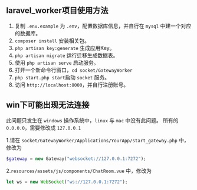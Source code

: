 ## laravel_worker项目使用方法

1. 复制 `.env.example` 为 `.env`，配置数据库信息，并自行在 `mysql` 中建一个对应的数据库。
2. `composer install` 安装相关包。
3. `php artisan key:generate` 生成应用Key。
4. `php artisan migrate` 运行迁移生成数据表。
5. 使用 `php artisan serve` 启动服务。
6. 打开一个新命令行窗口，`cd socket/GatewayWorker`
7. `php start.php start`启动 `socket` 服务。
8. 访问 `http://localhost:8000`，并自行注册账号。

## win下可能出现无法连接

此问题只发生在 `windows` 操作系统中，`linux` 与 `mac` 中没有此问题。
所有的 `0.0.0.0`，需要修改成 `127.0.0.1`


1.请在 `socket/GatewayWorker/Applications/YourApp/start_gateway.php` 中，修改为

```php
$gateway = new Gateway("websocket://127.0.0.1:7272");
```

2.`resources/assets/js/components/ChatRoom.vue` 中，修改为

```javascript
let ws = new WebSocket("ws://127.0.0.1:7272");
```